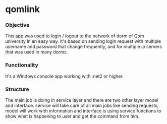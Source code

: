 # qomlink
### Objective
This app was used to login / logout to the network of dorm of Qom university in an easy way.
It's based on sending login request with multiple username and password that change frequently, and for multiple ip servers that was used in many dorms.

### Functionality
It's a Windows console app working with .net2 or higher.

### Structure
The main job is doing in service layer and there are two other layer model and interface.
service will take care of all main jobs like sending requests, model will work with information and interface is using service functions to show what is happening to user and get the command from him.
